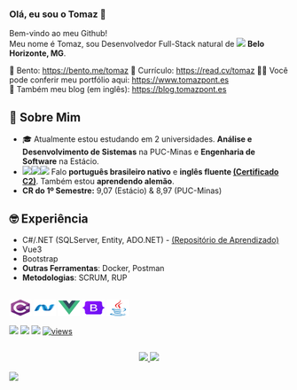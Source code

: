 ### Olá, eu sou o Tomaz 👋

<p>Bem-vindo ao meu Github! </br>
Meu nome é Tomaz, sou Desenvolvedor Full-Stack natural de <img src="https://cdn-icons-png.flaticon.com/256/3909/3909370.png" width="13"/> <b>Belo Horizonte, MG</b>.
<br> 

🔗 Bento: https://bento.me/tomaz
📃 Currículo: https://read.cv/tomaz
👨‍💻 Você pode conferir meu portfólio aqui: https://www.tomazpont.es <br>
📖 Também meu blog (em inglês): https://blog.tomazpont.es

## 📖 Sobre Mim
- 🎓 Atualmente estou estudando em 2 universidades. **Análise e Desenvolvimento de Sistemas** na PUC-Minas e **Engenharia de Software** na Estácio.
- <img src="https://cdn-icons-png.flaticon.com/256/3909/3909370.png" width="15"/><img src="https://cdn-icons-png.flaticon.com/512/323/323310.png" width="15"/><img src="https://cdn-icons-png.flaticon.com/512/197/197571.png" width="15"/> Falo **português brasileiro nativo** e **inglês fluente [(Certificado C2)](https://www.efset.org/cert/81WpEu)**. Também estou **aprendendo alemão**.
- **CR do 1º Semestre:** 9,07 (Estácio) & 8,97 (PUC-Minas)

## 🤓 Experiência
- C#/.NET (SQLServer, Entity, ADO.NET) - [(Repositório de Aprendizado)](https://github.com/TomazMPP/CSharpLearning)
- Vue3
- Bootstrap
- **Outras Ferramentas**: Docker, Postman
- **Metodologias**: SCRUM, RUP

<div style="display: inline_block"><br>
  
<img target="_blank" align="center" alt="CSharp logo" height="30" width="40" src="https://raw.githubusercontent.com/devicons/devicon/6910f0503efdd315c8f9b858234310c06e04d9c0/icons/csharp/csharp-original.svg">
   <img target="_blank" align="center" alt="DotNet logo" height="30" width="40" src="https://raw.githubusercontent.com/devicons/devicon/6910f0503efdd315c8f9b858234310c06e04d9c0/icons/dot-net/dot-net-original.svg">
  <img target="_blank" align="center" alt="Vue logo" height="30" width="40" src="https://raw.githubusercontent.com/devicons/devicon/55609aa5bd817ff167afce0d965585c92040787a/icons/vuejs/vuejs-original.svg">
  <img target="_blank" align="center" alt="Bootstrap logo" height="30" width="40" src="https://raw.githubusercontent.com/devicons/devicon/6910f0503efdd315c8f9b858234310c06e04d9c0/icons/bootstrap/bootstrap-original.svg">
  <img target="_blank" align="center" alt="Java logo" height="30" width="40" src="https://raw.githubusercontent.com/devicons/devicon/master/icons/java/java-original.svg">
</div>

<div> 
<br>
  <a href="https://www.tomazpont.es" target="_blank"><img src="https://img.shields.io/badge/website-000000?style=for-the-badge&logo=About.me&logoColor=white" target="_blank"></a>
  <a href = "mailto:tomazmppontes@gmail.com"><img src="https://img.shields.io/badge/Gmail-D14836?style=for-the-badge&logo=gmail&logoColor=white" target="_blank"></a>
  <a href="https://www.linkedin.com/in/tomaz-pontes-851b85131/" target="_blank"><img src="https://img.shields.io/badge/-LinkedIn-%230077B5?style=for-the-badge&logo=linkedin&logoColor=white" target="_blank"></a> 
  <a href="#">
    <img alt="views" title="GitHub profile views" src="https://komarev.com/ghpvc/?username=TomazMPP&color=blueviolet&style=for-the-badge&label=VISITORS"/>
  </a>
</div>

##

<div>
  <a href="#" target="_self">
      <div align="center">
        <img width="60%" src="https://github-readme-stats-plum-five-51.vercel.app//api?username=TomazMPP&hide=&count_private=true&bg_color=0D1117&theme=react&hide_border=true&show_icons=true"/>
        <img width="38.25%" src="https://github-readme-stats-plum-five-51.vercel.app//api/top-langs/?username=TomazMPP&langs_count=10&count_private=true&layout=compact&theme=react&hide_border=true&bg_color=0D1117"/></a>
        </div>
</div>
    <br>
<img src="https://github-readme-activity-graph.vercel.app/graph?username=TomazMPP&theme=github-compact">
